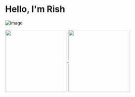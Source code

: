 # Hello, I'm Rish
![image](https://github.com/rishab-alt/rishab-alt/assets/60842647/1dbe952a-35bb-489a-8d06-2de32ce7b934)


<a href="https://github.com/rishab-alt/github-readme-stats">
  <img height=200 align="center" src="https://github-readme-stats.vercel.app/api?username=rishab-alt" />
</a>
<a href="https://github.com/rishab-alt/convoychat">
  <img height=200 align="center" src="https://github-readme-stats.vercel.app/api/top-langs?username=rishab-alt&layout=compact&langs_count=8&card_width=320" />
</a>
